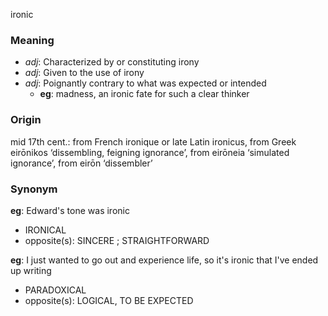 ironic
### Meaning
+ _adj_: Characterized by or constituting irony
+ _adj_: Given to the use of irony
+ _adj_: Poignantly contrary to what was expected or intended
    + __eg__: madness, an ironic fate for such a clear thinker

### Origin

mid 17th cent.: from French ironique or late Latin ironicus, from Greek eirōnikos ‘dissembling, feigning ignorance’, from eirōneia ‘simulated ignorance’, from eirōn ‘dissembler’

### Synonym

__eg__: Edward's tone was ironic

+ IRONICAL
+ opposite(s): SINCERE ; STRAIGHTFORWARD

__eg__: I just wanted to go out and experience life, so it's ironic that I've ended up writing

+ PARADOXICAL
+ opposite(s): LOGICAL, TO BE EXPECTED


